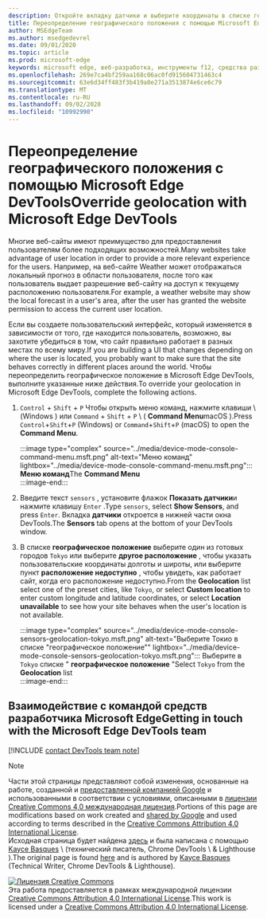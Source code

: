 ```yaml
---
description: Откройте вкладку датчики и выберите координаты в списке географическое положение.
title: Переопределение географического положения с помощью Microsoft Edge DevTools
author: MSEdgeTeam
ms.author: msedgedevrel
ms.date: 09/01/2020
ms.topic: article
ms.prod: microsoft-edge
keywords: microsoft edge, веб-разработка, инструменты f12, средства разработчика
ms.openlocfilehash: 269e7ca4bf259aa168c06ac0fd915604731463c4
ms.sourcegitcommit: 63e6d34ff483f3b419a0e271a3513874e6ce6c79
ms.translationtype: MT
ms.contentlocale: ru-RU
ms.lasthandoff: 09/02/2020
ms.locfileid: "10992990"
---
```

<!-- Copyright Kayce Basques 

   Licensed under the Apache License, Version 2.0 (the "License");
   you may not use this file except in compliance with the License.
   You may obtain a copy of the License at

       https://www.apache.org/licenses/LICENSE-2.0

   Unless required by applicable law or agreed to in writing, software
   distributed under the License is distributed on an "AS IS" BASIS,
   WITHOUT WARRANTIES OR CONDITIONS OF ANY KIND, either express or implied.
   See the License for the specific language governing permissions and
   limitations under the License.  -->

# <span data-ttu-id="b56a2-104">Переопределение географического положения с помощью Microsoft Edge DevTools</span><span class="sxs-lookup"><span data-stu-id="b56a2-104">Override geolocation with Microsoft Edge DevTools</span></span>  

<span data-ttu-id="b56a2-105">Многие веб-сайты имеют преимущество для предоставления пользователям более подходящих возможностей.</span><span class="sxs-lookup"><span data-stu-id="b56a2-105">Many websites take advantage of user location in order to provide a more relevant experience for the users.</span></span>  <span data-ttu-id="b56a2-106">Например, на веб-сайте Weather может отображаться локальный прогноз в области пользователя, после того как пользователь выдает разрешение веб-сайту на доступ к текущему расположению пользователя.</span><span class="sxs-lookup"><span data-stu-id="b56a2-106">For example, a weather website may show the local forecast in a user's area, after the user has granted the website permission to access the current user location.</span></span>  

<!--todo: add link to user location section when available -->  

<span data-ttu-id="b56a2-107">Если вы создаете пользовательский интерфейс, который изменяется в зависимости от того, где находится пользователь, возможно, вы захотите убедиться в том, что сайт правильно работает в разных местах по всему миру.</span><span class="sxs-lookup"><span data-stu-id="b56a2-107">If you are building a UI that changes depending on where the user is located, you probably want to make sure that the site behaves correctly in different places around the world.</span></span>  <span data-ttu-id="b56a2-108">Чтобы переопределить географическое положение в Microsoft Edge DevTools, выполните указанные ниже действия.</span><span class="sxs-lookup"><span data-stu-id="b56a2-108">To override your geolocation in Microsoft Edge DevTools, complete the following actions.</span></span>  

1.  <span data-ttu-id="b56a2-109">`Control` + `Shift` + `P` Чтобы открыть меню команд, нажмите клавиши \ (Windows \) или `Command` + `Shift` + `P` \ ( **Command Menu**macOS \).</span><span class="sxs-lookup"><span data-stu-id="b56a2-109">Press `Control`+`Shift`+`P` \(Windows\) or `Command`+`Shift`+`P` \(macOS\) to open the **Command Menu**.</span></span>  
    
    :::image type="complex" source="../media/device-mode-console-command-menu.msft.png" alt-text="Меню команд" lightbox="../media/device-mode-console-command-menu.msft.png":::
       <span data-ttu-id="b56a2-111">**Меню команд**</span><span class="sxs-lookup"><span data-stu-id="b56a2-111">The **Command Menu**</span></span>  
    :::image-end:::  
    
1.  <span data-ttu-id="b56a2-112">Введите текст `sensors` , установите флажок **Показать датчики**и нажмите клавишу `Enter` .</span><span class="sxs-lookup"><span data-stu-id="b56a2-112">Type `sensors`, select **Show Sensors**, and press `Enter`.</span></span>  <span data-ttu-id="b56a2-113">Вкладка **датчики** откроется в нижней части окна DevTools.</span><span class="sxs-lookup"><span data-stu-id="b56a2-113">The **Sensors** tab opens at the bottom of your DevTools window.</span></span>  
1.  <span data-ttu-id="b56a2-114">В списке **географическое положение** выберите один из готовых городов `Tokyo` или выберите **другое расположение** , чтобы указать пользовательские координаты долготы и широты, или выберите пункт **расположение недоступно** , чтобы увидеть, как работает сайт, когда его расположение недоступно.</span><span class="sxs-lookup"><span data-stu-id="b56a2-114">From the **Geolocation** list select one of the preset cities, like `Tokyo`, or select **Custom location** to enter custom longitude and latitude coordinates, or select **Location unavailable** to see how your site behaves when the user's location is not available.</span></span>  
    
    :::image type="complex" source="../media/device-mode-console-sensors-geolocation-tokyo.msft.png" alt-text="Выберите Токио в списке "географическое положение"" lightbox="../media/device-mode-console-sensors-geolocation-tokyo.msft.png":::
       <span data-ttu-id="b56a2-116">Выберите в `Tokyo` списке " **географическое положение** "</span><span class="sxs-lookup"><span data-stu-id="b56a2-116">Select `Tokyo` from the **Geolocation** list</span></span>  
    :::image-end:::  
    
## <span data-ttu-id="b56a2-117">Взаимодействие с командой средств разработчика Microsoft Edge</span><span class="sxs-lookup"><span data-stu-id="b56a2-117">Getting in touch with the Microsoft Edge DevTools team</span></span>

[!INCLUDE [contact DevTools team note](../includes/contact-devtools-team-note.md)]  

<!-- links -->  

<!--[WebFundamentalsNativeHardwareUserLocationIndex]: /web/fundamentals/native-hardware/user-location/index "User Location"  -->  

> [!NOTE]
> <span data-ttu-id="b56a2-118">Части этой страницы представляют собой изменения, основанные на работе, созданной и [предоставленной компанией Google][GoogleSitePolicies] и использованными в соответствии с условиями, описанными в [лицензии Creative Commons 4,0 международная лицензия][CCA4IL].</span><span class="sxs-lookup"><span data-stu-id="b56a2-118">Portions of this page are modifications based on work created and [shared by Google][GoogleSitePolicies] and used according to terms described in the [Creative Commons Attribution 4.0 International License][CCA4IL].</span></span>  
> <span data-ttu-id="b56a2-119">Исходная страница будет найдена [здесь](https://developers.google.com/web/tools/chrome-devtools/device-mode/geolocation) и была написана с помощью [Kayce Basques][KayceBasques] \ (технический писатель, Chrome DevTools \ & Lighthouse \).</span><span class="sxs-lookup"><span data-stu-id="b56a2-119">The original page is found [here](https://developers.google.com/web/tools/chrome-devtools/device-mode/geolocation) and is authored by [Kayce Basques][KayceBasques] \(Technical Writer, Chrome DevTools \& Lighthouse\).</span></span>  

[![Лицензия Creative Commons][CCby4Image]][CCA4IL]  
<span data-ttu-id="b56a2-121">Эта работа предоставляется в рамках международной лицензии [Creative Commons Attribution 4.0 International License][CCA4IL].</span><span class="sxs-lookup"><span data-stu-id="b56a2-121">This work is licensed under a [Creative Commons Attribution 4.0 International License][CCA4IL].</span></span>  

[CCA4IL]: https://creativecommons.org/licenses/by/4.0  
[CCby4Image]: https://i.creativecommons.org/l/by/4.0/88x31.png  
[GoogleSitePolicies]: https://developers.google.com/terms/site-policies  
[KayceBasques]: https://developers.google.com/web/resources/contributors/kaycebasques  
